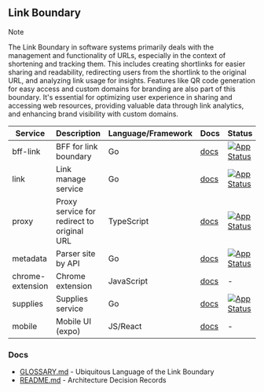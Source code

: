 ## Link Boundary

> [!NOTE]
> The Link Boundary in software systems primarily deals with the management and functionality of URLs, 
> especially in the context of shortening and tracking them. This includes creating shortlinks for easier sharing and 
> readability, redirecting users from the shortlink to the original URL, and analyzing link usage for insights. 
> Features like QR code generation for easy access and custom domains for branding are also part of this boundary. 
> It's essential for optimizing user experience in sharing and accessing web resources, providing valuable data through 
> link analytics, and enhancing brand visibility with custom domains.

| Service          | Description                                | Language/Framework | Docs                                 | Status                                                                                                                                                    |
|------------------|--------------------------------------------|--------------------|--------------------------------------|-----------------------------------------------------------------------------------------------------------------------------------------------------------|
| bff-link         | BFF for link boundary                      | Go                 | [docs](./bff/README.md)              | [![App Status](https://argo.shortlink.best/api/badge?name=shortlink-bff-link&revision=true)](https://argo.shortlink.best/applications/shortlink-bff-link) |
| link             | Link manage service                        | Go                 | [docs](./link/README.md)             | [![App Status](https://argo.shortlink.best/api/badge?name=shortlink-link&revision=true)](https://argo.shortlink.best/applications/shortlink-link)         |                                                                    
| proxy            | Proxy service for redirect to original URL | TypeScript         | [docs](./proxy/README.md)            | [![App Status](https://argo.shortlink.best/api/badge?name=shortlink-proxy&revision=true)](https://argo.shortlink.best/applications/shortlink-proxy)       |                                                                   
| metadata         | Parser site by API                         | Go                 | [docs](./metadata/README.md)         | [![App Status](https://argo.shortlink.best/api/badge?name=shortlink-metadata&revision=true)](https://argo.shortlink.best/applications/shortlink-metadata) |                                                                
| chrome-extension | Chrome extension                           | JavaScript         | [docs](./chrome-extension/README.md) | -                                                                                                                                                         |
| supplies         | Supplies service                           | Go                 | [docs](./supplies/README.md)         | [![App Status](https://argo.shortlink.best/api/badge?name=shortlink-supplies&revision=true)](https://argo.shortlink.best/applications/shortlink-supplies) |
| mobile           | Mobile UI (expo)                           | JS/React           | [docs](./mobile/README.md)           | -                                                                                                                                                         |

### Docs

- [GLOSSARY.md](./GLOSSARY.md) - Ubiquitous Language of the Link Boundary
- [README.md](./docs/ADR/README.md) - Architecture Decision Records

